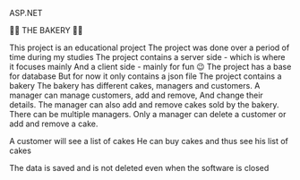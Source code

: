 ASP.NET 
 
🍰🧁 THE BAKERY 🧁🍰

This project is an educational project
The project was done over a period of time during my studies
The project contains a server side - which is where it focuses mainly
And a client side - mainly for fun 😉
The project has a base for database 
But for now it only contains a json file
The project contains a bakery
The bakery has different cakes, managers and customers.
A manager can manage customers, add and remove,
And change their details.
The manager can also add and remove cakes sold by the bakery.
There can be multiple managers.
Only a manager can delete a customer or add and remove a cake.

A customer will see a list of cakes
He can buy cakes and thus see his list of cakes

The data is saved and is not deleted even when the software is closed